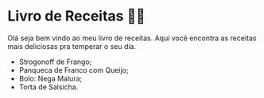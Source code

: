 # Livro de Receitas :man_cook:

Olá seja bem vindo ao meu livro de receitas. Aqui você encontra as receitas mais deliciosas pra temperar o seu dia.



* Strogonoff de Frango;
* Panqueca de Franco com Queijo;
* Bolo: Nega Malura;
* Torta de Salsicha.
